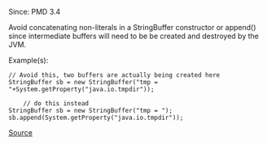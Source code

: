 Since: PMD 3.4

Avoid concatenating non-literals in a StringBuffer constructor or append() since intermediate buffers will
need to be be created and destroyed by the JVM.

Example(s):
```
// Avoid this, two buffers are actually being created here
StringBuffer sb = new StringBuffer("tmp = "+System.getProperty("java.io.tmpdir"));
    
    // do this instead
StringBuffer sb = new StringBuffer("tmp = ");
sb.append(System.getProperty("java.io.tmpdir"));
```

[Source](https://pmd.github.io/pmd-5.6.1/pmd-java/rules/java/strings.html#InefficientStringBuffering)
